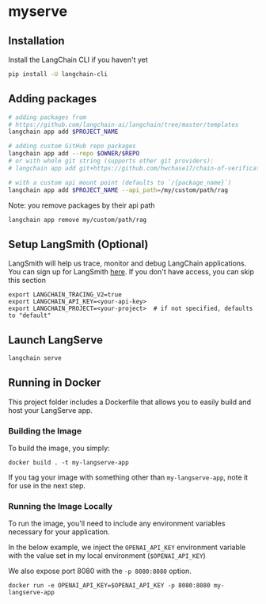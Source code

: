 # myserve

## Installation

Install the LangChain CLI if you haven't yet

```bash
pip install -U langchain-cli
```

## Adding packages

```bash
# adding packages from 
# https://github.com/langchain-ai/langchain/tree/master/templates
langchain app add $PROJECT_NAME

# adding custom GitHub repo packages
langchain app add --repo $OWNER/$REPO
# or with whole git string (supports other git providers):
# langchain app add git+https://github.com/hwchase17/chain-of-verification

# with a custom api mount point (defaults to `/{package_name}`)
langchain app add $PROJECT_NAME --api_path=/my/custom/path/rag
```

Note: you remove packages by their api path

```bash
langchain app remove my/custom/path/rag
```

## Setup LangSmith (Optional)
LangSmith will help us trace, monitor and debug LangChain applications. 
You can sign up for LangSmith [here](https://smith.langchain.com/). 
If you don't have access, you can skip this section


```shell
export LANGCHAIN_TRACING_V2=true
export LANGCHAIN_API_KEY=<your-api-key>
export LANGCHAIN_PROJECT=<your-project>  # if not specified, defaults to "default"
```

## Launch LangServe

```bash
langchain serve
```

## Running in Docker

This project folder includes a Dockerfile that allows you to easily build and host your LangServe app.

### Building the Image

To build the image, you simply:

```shell
docker build . -t my-langserve-app
```

If you tag your image with something other than `my-langserve-app`,
note it for use in the next step.

### Running the Image Locally

To run the image, you'll need to include any environment variables
necessary for your application.

In the below example, we inject the `OPENAI_API_KEY` environment
variable with the value set in my local environment
(`$OPENAI_API_KEY`)

We also expose port 8080 with the `-p 8080:8080` option.

```shell
docker run -e OPENAI_API_KEY=$OPENAI_API_KEY -p 8080:8080 my-langserve-app
```
